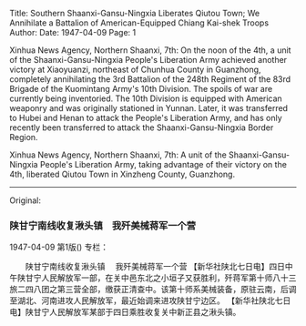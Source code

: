 Title: Southern Shaanxi-Gansu-Ningxia Liberates Qiutou Town; We Annihilate a Battalion of American-Equipped Chiang Kai-shek Troops
Author:
Date: 1947-04-09
Page: 1

Xinhua News Agency, Northern Shaanxi, 7th: On the noon of the 4th, a unit of the Shaanxi-Gansu-Ningxia People's Liberation Army achieved another victory at Xiaoyuanzi, northeast of Chunhua County in Guanzhong, completely annihilating the 3rd Battalion of the 248th Regiment of the 83rd Brigade of the Kuomintang Army's 10th Division. The spoils of war are currently being inventoried. The 10th Division is equipped with American weaponry and was originally stationed in Yunnan. Later, it was transferred to Hubei and Henan to attack the People's Liberation Army, and has only recently been transferred to attack the Shaanxi-Gansu-Ningxia Border Region.
    
Xinhua News Agency, Northern Shaanxi, 7th: A unit of the Shaanxi-Gansu-Ningxia People's Liberation Army, taking advantage of their victory on the 4th, liberated Qiutou Town in Xinzheng County, Guanzhong.



<hr /> 

Original: 


### 陕甘宁南线收复湫头镇　我歼美械蒋军一个营

1947-04-09
第1版()
专栏：

　　陕甘宁南线收复湫头镇
  　我歼美械蒋军一个营
    【新华社陕北七日电】四日中午陕甘宁人民解放军一部，在关中邑东北之小垣子又获胜利，歼蒋军第十师八十三旅二四八团之第三营全部，缴获正清查中。该第十师系美械装备，原驻云南，后调至湖北、河南进攻人民解放军，最近始调来进攻陕甘宁边区。
    【新华社陕北七日电】陕甘宁人民解放军某部于四日乘胜收复关中新正县之湫头镇。
